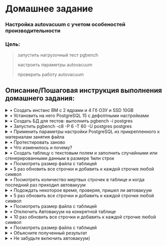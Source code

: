 # **Домашнее задание**

### Настройка autovacuum с учетом особеностей производительности
### Цель:
  
> 
>    запустить нагрузочный тест pgbench
>    
>    настроить параметры autovacuum
>
>    проверить работу autovacuum

## **Описание/Пошаговая инструкция выполнения домашнего задания:**

<details><summary>• Создать инстанс ВМ с 2 ядрами и 4 Гб ОЗУ и SSD 10GB</summary>
  
  Использую ВМ из предыдущих заданий, с подходящей конфигурацией
```shell
zetta55@ubuntu-vm2:~$ nproc
2                               #кол-во ядер в системе
zetta55@ubuntu-vm2:~$
```
</details>

<details><summary>• Установить на него PostgreSQL 15 с дефолтными настройками</summary>

```shell
zetta55@ubuntu-vm2:~$ sudo -u postgres pg_lsclusters
[sudo] password for zetta55:
Ver Cluster Port Status Owner    Data directory   Log file
15  main    5432 online postgres /mnt/10G/15/main /var/log/postgresql/postgresql-15-main.log
zetta55@ubuntu-vm2:~$ free

```
</details>

<details><summary>• Создать БД для тестов: выполнить pgbench -i postgres</summary>

  Создал тестовую базу по мануалу https://www.postgrespro.ru/education/demodb
  
```shell
zetta55@ubuntu-vm2:/mnt/10G$ ls -la
total 909280
drwxr-xr-x 4 postgres postgres      4096 мая  3 17:35 .
drwxr-xr-x 3 root     root          4096 апр 25 13:32 ..
drwxr-xr-x 3 postgres postgres      4096 апр 24 15:55 15
-rw-rw-r-- 1 postgres postgres 931068524 мая  3 17:30 demo-big-20170815.sql
drwx------ 2 postgres postgres     16384 апр 24 17:14 lost+found
zetta55@ubuntu-vm2:/mnt/10G$ sudo -u postgres psql -f demo-big-20170815.sql -U postgres
SET
psql:demo-big-20170815.sql:17: ERROR:  database "demo" does not exist
CREATE DATABASE
You are now connected to database "demo" as user "postgres".

zetta55@ubuntu-vm2:/mnt/10G$ sudo -u postgres psql demo
psql (15.2 (Ubuntu 15.2-1.pgdg22.04+1))
Type "help" for help.

demo=# \dt
               List of relations
  Schema  |      Name       | Type  |  Owner
----------+-----------------+-------+----------
 bookings | aircrafts_data  | table | postgres
 bookings | airports_data   | table | postgres
 bookings | boarding_passes | table | postgres
 bookings | bookings        | table | postgres
 bookings | flights         | table | postgres
 bookings | seats           | table | postgres
 bookings | ticket_flights  | table | postgres
 bookings | tickets         | table | postgres
(8 rows)

demo=# \q

zetta55@ubuntu-vm2:/mnt/10G$ sudo -u postgres pgbench -i demo
dropping old tables...
creating tables...
generating data (client-side)...
100000 of 100000 tuples (100%) done (elapsed 0.04 s, remaining 0.00 s)
vacuuming...
creating primary keys...
done in 0.13 s (drop tables 0.01 s, create tables 0.00 s, client-side generate 0.06 s, vacuum 0.03 s, primary keys 0.03 s).
zetta55@ubuntu-vm2:/mnt/10G$ 
```
</details>

<details><summary>• Запустить pgbench -c8 -P 6 -T 60 -U postgres postgres</summary>

  в моём случае тестирую demo
```shell
zetta55@ubuntu-vm2:/mnt/10G$ sudo -u postgres pgbench -c8 -P 6 -T 60 -U postgres demo
pgbench (15.2 (Ubuntu 15.2-1.pgdg22.04+1))
starting vacuum...end.
progress: 6.0 s, 759.3 tps, lat 10.473 ms stddev 6.615, 0 failed
progress: 12.0 s, 765.2 tps, lat 10.434 ms stddev 6.957, 0 failed
progress: 18.0 s, 764.8 tps, lat 10.437 ms stddev 7.071, 0 failed
progress: 24.0 s, 758.0 tps, lat 10.532 ms stddev 7.095, 0 failed
progress: 30.0 s, 760.0 tps, lat 10.499 ms stddev 6.753, 0 failed
progress: 36.0 s, 764.3 tps, lat 10.448 ms stddev 6.717, 0 failed
progress: 42.0 s, 764.4 tps, lat 10.442 ms stddev 6.828, 0 failed
progress: 48.0 s, 769.2 tps, lat 10.375 ms stddev 6.856, 0 failed
progress: 54.0 s, 754.5 tps, lat 10.580 ms stddev 6.655, 0 failed
progress: 60.0 s, 762.8 tps, lat 10.461 ms stddev 6.840, 0 failed
transaction type: <builtin: TPC-B (sort of)>
scaling factor: 1
query mode: simple
number of clients: 8
number of threads: 1
maximum number of tries: 1
duration: 60 s
number of transactions actually processed: 45743
number of failed transactions: 0 (0.000%)
latency average = 10.470 ms
latency stddev = 6.842 ms
initial connection time = 12.589 ms
tps = 762.280387 (without initial connection time)
zetta55@ubuntu-vm2:/mnt/10G$

```
</details>

<details><summary>• Применить параметры настройки PostgreSQL из прикрепленного к материалам занятия файла</summary>

  Применяю настройки из файла.
```shell
zetta55@ubuntu-vm2:~$ sudo -u postgres psql demo
could not change directory to "/home/zetta55": Permission denied
psql (15.2 (Ubuntu 15.2-1.pgdg22.04+1))
Type "help" for help.

demo=# ALTER SYSTEM SET max_connections TO '40';
ALTER SYSTEM
demo=# ALTER SYSTEM SET shared_buffers TO '1GB';
ALTER SYSTEM
demo=# ALTER SYSTEM SET effective_cache_size TO '3GB';
ALTER SYSTEM
demo=# ALTER SYSTEM SET maintenance_work_mem TO '512MB';
ALTER SYSTEM
demo=# ALTER SYSTEM SET checkpoint_completion_target TO '0.9';
ALTER SYSTEM
demo=# ALTER SYSTEM SET wal_buffers TO '16MB';
ALTER SYSTEM
demo=# ALTER SYSTEM SET default_statistics_target TO '500';
ALTER SYSTEM
demo=# ALTER SYSTEM SET random_page_cost TO '4';
ALTER SYSTEM
demo=# ALTER SYSTEM SET effective_io_concurrency TO '2';
ALTER SYSTEM
demo=# ALTER SYSTEM SET work_mem TO '6553kB';
ALTER SYSTEM
demo=# ALTER SYSTEM SET min_wal_size TO '4GB';
ALTER SYSTEM
demo=# ALTER SYSTEM SET max_wal_size TO '16GB';
ALTER SYSTEM
demo=# \q
zetta55@ubuntu-vm2:~$ sudo pg_ctlcluster 15 main restart

zetta55@ubuntu-vm2:~$ sudo -u postgres psql -c "select pg_reload_conf();"
could not change directory to "/home/zetta55": Permission denied
 pg_reload_conf
----------------
 t
(1 row)

zetta55@ubuntu-vm2:~$

```
  Также достаточно было бы добавить все значения из файлика в конец конфига /etc/postgresql/15/main/postgresql.conf, так как устанавливается значение из последней считанной строки и рестартануть кластер или выполнить select pg_reload_conf(); - но этот запрос не все изменившиеся параметры может подкхватить.
</details>

<details><summary>• Протестировать заново</summary>

```shell
zetta55@ubuntu-vm2:~$ sudo -u postgres pgbench -c8 -P 6 -T 60 -U postgres demo
pgbench (15.2 (Ubuntu 15.2-1.pgdg22.04+1))
starting vacuum...end.
progress: 6.0 s, 765.1 tps, lat 10.404 ms stddev 5.830, 0 failed
progress: 12.0 s, 763.7 tps, lat 10.458 ms stddev 6.016, 0 failed
progress: 18.0 s, 758.7 tps, lat 10.517 ms stddev 5.940, 0 failed
progress: 24.0 s, 763.3 tps, lat 10.459 ms stddev 5.958, 0 failed
progress: 30.0 s, 766.5 tps, lat 10.417 ms stddev 5.699, 0 failed
progress: 36.0 s, 748.8 tps, lat 10.657 ms stddev 6.058, 0 failed
progress: 42.0 s, 762.7 tps, lat 10.463 ms stddev 5.854, 0 failed
progress: 48.0 s, 718.2 tps, lat 11.122 ms stddev 6.167, 0 failed
progress: 54.0 s, 741.0 tps, lat 10.780 ms stddev 6.039, 0 failed
progress: 60.0 s, 732.5 tps, lat 10.895 ms stddev 6.106, 0 failed
transaction type: <builtin: TPC-B (sort of)>
scaling factor: 1
query mode: simple
number of clients: 8
number of threads: 1
maximum number of tries: 1
duration: 60 s
number of transactions actually processed: 45131
number of failed transactions: 0 (0.000%)
latency average = 10.613 ms
latency stddev = 5.970 ms
initial connection time = 11.247 ms
tps = 752.165181 (without initial connection time)
zetta55@ubuntu-vm2:~$
```
</details>

<details><summary>• Что изменилось и почему?</summary>

  Практически без изменений, tps на прежнем уровне.
  
</details>

<details><summary>• Создать таблицу с текстовым полем и заполнить случайными или сгенерированными данным в размере 1млн строк</summary>

  Создаю таблицу с одним столбцом текстовых полей.
```shell
demo=# CREATE TABLE tmp_demo (col1 text);
CREATE TABLE
demo=#
```
  
  Смотрю размер таблицы после её создания 
```shell
demo=# \dt+ tmp_demo
                                        List of relations
  Schema  |   Name   | Type  |  Owner   | Persistence | Access method |    Size    | Description
----------+----------+-------+----------+-------------+---------------+------------+-------------
 bookings | tmp_demo | table | postgres | permanent   | heap          | 8192 bytes |
(1 row)

demo=#
```
  
  Смотрю кол-во строк в таблице после её создания
```shell
demo=# SELECT * FROM tmp_demo;
 col1
------
(0 rows)

demo=#
```
  
  Добавляю 1М строк с произвольным содержимым
```shell
demo=# INSERT INTO tmp_demo(col1) SELECT md5(random()::text) FROM generate_series(1,1000000);
INSERT 0 1000000
  
demo=# SELECT * FROM tmp_demo LIMIT 10;
               col1
----------------------------------
 0a738130309bf42971fbb5f31fcb401a
 e8d655f09c4213651ed902b7291959b6
 58fe6f29a07a4ee9f933db7ec12222b5
 0f7d2c5b6d365d7e55929c82eae91b73
 b05e241fc5427118cc7f7ac40654eff5
 f51b1e74da5f171944c565fc4b17058b
 b89b2125d43f779ebbee91b85067cc50
 8ff76293dcb33c3f343d342af4c42cab
 216076b5c19d3debe63664564ca93600
 8572eb89a8be056e4701d2b67a3533f6
(10 rows)

demo=# SELECT count(*) FROM tmp_demo;
  count
---------
 1000000
(1 row)

demo=#

```
</details>

<details><summary>• Посмотреть размер файла с таблицей</summary>

```shell
demo=# \dt+ tmp_demo
                                     List of relations
  Schema  |   Name   | Type  |  Owner   | Persistence | Access method | Size  | Description
----------+----------+-------+----------+-------------+---------------+-------+-------------
 bookings | tmp_demo | table | postgres | permanent   | heap          | 65 MB |
(1 row)

demo=#
```
</details>

<details><summary>• 5 раз обновить все строчки и добавить к каждой строчке любой символ</summary>
  
  Обновляю все строчки, добавляю к каждой строке +a, смотрю размер таблицы, кол-во строк, изменившееся содержимое. 5 раз.
```shell
demo=# UPDATE tmp_demo SET col1 = CONCAT(col1, '+a');  -- 1-ый шаг.
UPDATE 1000000
demo=# SELECT count(*) FROM tmp_demo;
  count
---------
 1000000
(1 row)

demo=# \dt+ tmp_demo
                                      List of relations
  Schema  |   Name   | Type  |  Owner   | Persistence | Access method |  Size  | Description
----------+----------+-------+----------+-------------+---------------+--------+-------------
 bookings | tmp_demo | table | postgres | permanent   | heap          | 130 MB |
(1 row)

demo=# SELECT * FROM tmp_demo LIMIT 10;
                 col1
--------------------------------------
 c967cf8a9dae164797f043c277832bab+a
 4eb7bd3e5dc2112c9d8c2d411f198b21+a
 1456eac84cdb2d2f76a87394ff2787a3+a
 d3755c14e076f8aec709cf84d6d557f7+a
 c557eff077a0d1370be183abbfa9eae6+a
 bbbd565230287e711c4fbd7c86d3cfdd+a
 32334df5a18da6098ec00885fa24bafa+a
 ba5e28049b3bd5920ece566c51069cdf+a
 e727ce258d25df74a4e3eca94e12a59a+a
 77097c664d9dada45a3ef4934f475738+a
(10 rows)

demo=# UPDATE tmp_demo SET col1 = CONCAT(col1, '+a');  -- 2-ой шаг.
UPDATE 1000000
demo=# SELECT count(*) FROM tmp_demo;
  count
---------
 1000000
(1 row)

demo=# \dt+ tmp_demo
                                      List of relations
  Schema  |   Name   | Type  |  Owner   | Persistence | Access method |  Size  | Description
----------+----------+-------+----------+-------------+---------------+--------+-------------
 bookings | tmp_demo | table | postgres | permanent   | heap          | 130 MB |
(1 row)

demo=# SELECT * FROM tmp_demo LIMIT 5;
                 col1
--------------------------------------
 c967cf8a9dae164797f043c277832bab+a+a
 4eb7bd3e5dc2112c9d8c2d411f198b21+a+a
 1456eac84cdb2d2f76a87394ff2787a3+a+a
 d3755c14e076f8aec709cf84d6d557f7+a+a
 c557eff077a0d1370be183abbfa9eae6+a+a
(5 rows)

demo=# UPDATE tmp_demo SET col1 = CONCAT(col1, '+a');  -- 3-ий шаг.
UPDATE 1000000
demo=# \dt+ tmp_demo
                                      List of relations
  Schema  |   Name   | Type  |  Owner   | Persistence | Access method |  Size  | Description
----------+----------+-------+----------+-------------+---------------+--------+-------------
 bookings | tmp_demo | table | postgres | permanent   | heap          | 130 MB |
(1 row)

demo=# SELECT count(*) FROM tmp_demo;
  count
---------
 1000000
(1 row)

demo=# SELECT * FROM tmp_demo LIMIT 5;
                  col1
----------------------------------------
 c967cf8a9dae164797f043c277832bab+a+a+a
 4eb7bd3e5dc2112c9d8c2d411f198b21+a+a+a
 1456eac84cdb2d2f76a87394ff2787a3+a+a+a
 d3755c14e076f8aec709cf84d6d557f7+a+a+a
 c557eff077a0d1370be183abbfa9eae6+a+a+a
(5 rows)

demo=# UPDATE tmp_demo SET col1 = CONCAT(col1, '+a');  -- 4-ый шаг.
UPDATE 1000000
demo=# \dt+ tmp_demo
                                      List of relations
  Schema  |   Name   | Type  |  Owner   | Persistence | Access method |  Size  | Description
----------+----------+-------+----------+-------------+---------------+--------+-------------
 bookings | tmp_demo | table | postgres | permanent   | heap          | 138 MB |
(1 row)

demo=# SELECT count(*) FROM tmp_demo;
  count
---------
 1000000
(1 row)

demo=# SELECT * FROM tmp_demo LIMIT 5;
                   col1
------------------------------------------
 2604898253790f706189a0a919d7688e+a+a+a+a
 b11347dd72a504dfcc9af4aed41b0a74+a+a+a+a
 4e080801e004b7bc7c1376acfd1c1b48+a+a+a+a
 2aef04dc9bbf1adc5b2489fdfa0a0ec8+a+a+a+a
 7256e2ef7f7c66ab75f59ca1733cd7bc+a+a+a+a
(5 rows)

demo=# UPDATE tmp_demo SET col1 = CONCAT(col1, '+a');  -- 5-ый шаг.
UPDATE 1000000
demo=# SELECT count(*) FROM tmp_demo;
  count
---------
 1000000
(1 row)

demo=# \dt+ tmp_demo
                                      List of relations
  Schema  |   Name   | Type  |  Owner   | Persistence | Access method |  Size  | Description
----------+----------+-------+----------+-------------+---------------+--------+-------------
 bookings | tmp_demo | table | postgres | permanent   | heap          | 211 MB |
(1 row)

demo=# SELECT * FROM tmp_demo LIMIT 5;
                    col1
--------------------------------------------
 c967cf8a9dae164797f043c277832bab+a+a+a+a+a
 4eb7bd3e5dc2112c9d8c2d411f198b21+a+a+a+a+a
 1456eac84cdb2d2f76a87394ff2787a3+a+a+a+a+a
 d3755c14e076f8aec709cf84d6d557f7+a+a+a+a+a
 c557eff077a0d1370be183abbfa9eae6+a+a+a+a+a
(5 rows)

demo=#
```
</details>

<details><summary>• Посмотреть количество мертвых строчек в таблице и когда последний раз приходил автовакуум</summary>

```shell
  demo=# SELECT relname, n_live_tup, n_dead_tup, trunc(100*n_dead_tup/(n_live_tup+1))::float "ratio%", last_autovacuum FROM pg_stat_user_TABLEs WHERE relname = 'tmp_demo';
 relname  | n_live_tup | n_dead_tup | ratio% |        last_autovacuum
----------+------------+------------+--------+-------------------------------
 tmp_demo |    1000000 |          0 |      0 | 2023-05-14 16:55:17.207576+03
(1 row)

demo=# UPDATE tmp_demo SET col1 = CONCAT(col1, '+v');
UPDATE 1000000
demo=# SELECT relname, n_live_tup, n_dead_tup, trunc(100*n_dead_tup/(n_live_tup+1))::float "ratio%", last_autovacuum FROM pg_stat_user_TABLEs WHERE relname = 'tmp_demo';
 relname  | n_live_tup | n_dead_tup | ratio% |        last_autovacuum
----------+------------+------------+--------+-------------------------------
 tmp_demo |    1000000 |    1000000 |     99 | 2023-05-14 16:55:17.207576+03
(1 row)

demo=#
```
</details>

<details><summary>• Подождать некоторое время, проверяя, пришел ли автовакуум</summary>

```shell
  demo=# SELECT relname, n_live_tup, n_dead_tup, trunc(100*n_dead_tup/(n_live_tup+1))::float "ratio%", last_autovacuum FROM pg_stat_user_TABLEs WHERE relname = 'tmp_demo';
 relname  | n_live_tup | n_dead_tup | ratio% |        last_autovacuum
----------+------------+------------+--------+-------------------------------
 tmp_demo |    1000000 |          0 |      0 | 2023-05-14 18:30:19.333821+03
(1 row)

demo=#
demo=# \dt+ tmp_demo
                                      List of relations
  Schema  |   Name   | Type  |  Owner   | Persistence | Access method |  Size  | Description
----------+----------+-------+----------+-------------+---------------+--------+-------------
 bookings | tmp_demo | table | postgres | permanent   | heap          | 211 MB |
(1 row)

demo=#
```
</details>

<details><summary>• 5 раз обновить все строчки и добавить к каждой строчке любой символ</summary>

```shell
demo=# UPDATE tmp_demo SET col1 = CONCAT(col1, '+1');
UPDATE 1000000
demo=# UPDATE tmp_demo SET col1 = CONCAT(col1, '+1');
UPDATE 1000000
demo=# UPDATE tmp_demo SET col1 = CONCAT(col1, '+1');
UPDATE 1000000
demo=# UPDATE tmp_demo SET col1 = CONCAT(col1, '+1');
UPDATE 1000000
demo=# UPDATE tmp_demo SET col1 = CONCAT(col1, '+1');
UPDATE 1000000
demo=# SELECT col1, xmin,xmax,cmin,cmax,ctid FROM tmp_demo LIMIT 5;
                          col1                          |  xmin  | xmax | cmin | cmax | ctid
--------------------------------------------------------+--------+------+------+------+-------
 fb8a1e54e97c836370d3aa5fd9224f18+a+a+a+a+a+v+1+1+1+1+1 | 272130 |    0 |    0 |    0 | (0,1)
 780fdd1d8d8ab7d9ec3ecf1290b58569+a+a+a+a+a+v+1+1+1+1+1 | 272130 |    0 |    0 |    0 | (0,2)
 5e36b2dfaa1656aa6f826ba943c9c3d9+a+a+a+a+a+v+1+1+1+1+1 | 272130 |    0 |    0 |    0 | (0,3)
 37c45f2ed028c8a8eae2239d2f8df866+a+a+a+a+a+v+1+1+1+1+1 | 272130 |    0 |    0 |    0 | (0,4)
 0301ec805178fd25115a393d47d2146c+a+a+a+a+a+v+1+1+1+1+1 | 272130 |    0 |    0 |    0 | (0,5)
(5 rows)

demo=#
```
</details>

<details><summary>• Посмотреть размер файла с таблицей</summary>
  
  Файл таблицы слегка распух.
```shell
  demo=# \dt+ tmp_demo
                                      List of relations
  Schema  |   Name   | Type  |  Owner   | Persistence | Access method |  Size  | Description
----------+----------+-------+----------+-------------+---------------+--------+-------------
 bookings | tmp_demo | table | postgres | permanent   | heap          | 388 MB |
(1 row)

demo=#
```
</details>

<details><summary>• Отключить Автовакуум на конкретной таблице</summary>
  
  Отключаю autovacuum на таблице tmp_demo.
```shell
demo=# ALTER TABLE tmp_demo SET (autovacuum_enabled = false);
ALTER TABLE
demo=#
```
</details>

<details><summary>• 10 раз обновить все строчки и добавить к каждой строчке любой символ</summary>
  
  Обновил 10 строчки и добавил к каждой строке символы.
```shell
demo=# UPDATE tmp_demo SET col1 = CONCAT(col1, '+01');
UPDATE 1000000
demo=# UPDATE tmp_demo SET col1 = CONCAT(col1, '+02');
UPDATE 1000000
demo=# UPDATE tmp_demo SET col1 = CONCAT(col1, '+03');
UPDATE 1000000
demo=# UPDATE tmp_demo SET col1 = CONCAT(col1, '+04');
UPDATE 1000000
demo=# UPDATE tmp_demo SET col1 = CONCAT(col1, '+05');
UPDATE 1000000
demo=# UPDATE tmp_demo SET col1 = CONCAT(col1, '+06');
UPDATE 1000000
demo=# UPDATE tmp_demo SET col1 = CONCAT(col1, '+07');
UPDATE 1000000
demo=# UPDATE tmp_demo SET col1 = CONCAT(col1, '+08');
UPDATE 1000000
demo=# UPDATE tmp_demo SET col1 = CONCAT(col1, '+09');
UPDATE 1000000
demo=# UPDATE tmp_demo SET col1 = CONCAT(col1, '+10');
UPDATE 1000000
demo=# SELECT col1, xmin,xmax,cmin,cmax,ctid FROM tmp_demo LIMIT 5;
                                         col1                                         |  xmin  | xmax | cmin | cmax |    ctid
--------------------------------------------------------------------------------------+--------+------+------+------+------------
 fb8a1e54e97c836370d3aa5fd9224f18+a+a+a+a+a+v+1+1+1+1+1+01+02+03+04+05+06+07+08+09+10 | 272144 |    0 |    0 |    0 | (8332,104)
 780fdd1d8d8ab7d9ec3ecf1290b58569+a+a+a+a+a+v+1+1+1+1+1+01+02+03+04+05+06+07+08+09+10 | 272144 |    0 |    0 |    0 | (8332,105)
 5e36b2dfaa1656aa6f826ba943c9c3d9+a+a+a+a+a+v+1+1+1+1+1+01+02+03+04+05+06+07+08+09+10 | 272144 |    0 |    0 |    0 | (8332,106)
 37c45f2ed028c8a8eae2239d2f8df866+a+a+a+a+a+v+1+1+1+1+1+01+02+03+04+05+06+07+08+09+10 | 272144 |    0 |    0 |    0 | (8332,107)
 0301ec805178fd25115a393d47d2146c+a+a+a+a+a+v+1+1+1+1+1+01+02+03+04+05+06+07+08+09+10 | 272144 |    0 |    0 |    0 | (8332,145)
(5 rows)

demo=#
```
</details>

<details><summary>• Посмотреть размер файла с таблицей</summary>

  Файл таблицы значительно распух. С 300Мб до 1076Мб.
```shell
demo=# \dt+ tmp_demo
                                      List of relations
  Schema  |   Name   | Type  |  Owner   | Persistence | Access method |  Size   | Description
----------+----------+-------+----------+-------------+---------------+---------+-------------
 bookings | tmp_demo | table | postgres | permanent   | heap          | 1076 MB |
(1 row)

demo=#
```
</details>

<details><summary>• Объясните полученный результат</summary>
  
  PostgreSQL реально не делает updates, он делает insert нового tuple и делает delete. Delete – эффективно никакой не delete, а просто он убирает из области видимости текущего скопа транзакций данную версию строки. И tuple продолжает лежать на диске, ее autovacuum должен вычистить. А т.к. autovacuum у нас на данном этапе отключен, мы и наблюдаем физическое "распухание" файла таблицы.
</details>

<details><summary>• Не забудьте включить автовакуум)</summary>
  
  Включил autovacuum.
```shell
demo=# ALTER TABLE tmp_demo SET (autovacuum_enabled = true);
ALTER TABLE
demo=# VACUUM FULL tmp_demo;
VACUUM
demo=# \dt+ tmp_demo
                                      List of relations
  Schema  |   Name   | Type  |  Owner   | Persistence | Access method |  Size  | Description
----------+----------+-------+----------+-------------+---------------+--------+-------------
 bookings | tmp_demo | table | postgres | permanent   | heap          | 112 MB |
(1 row)

demo=#
```
</details>

